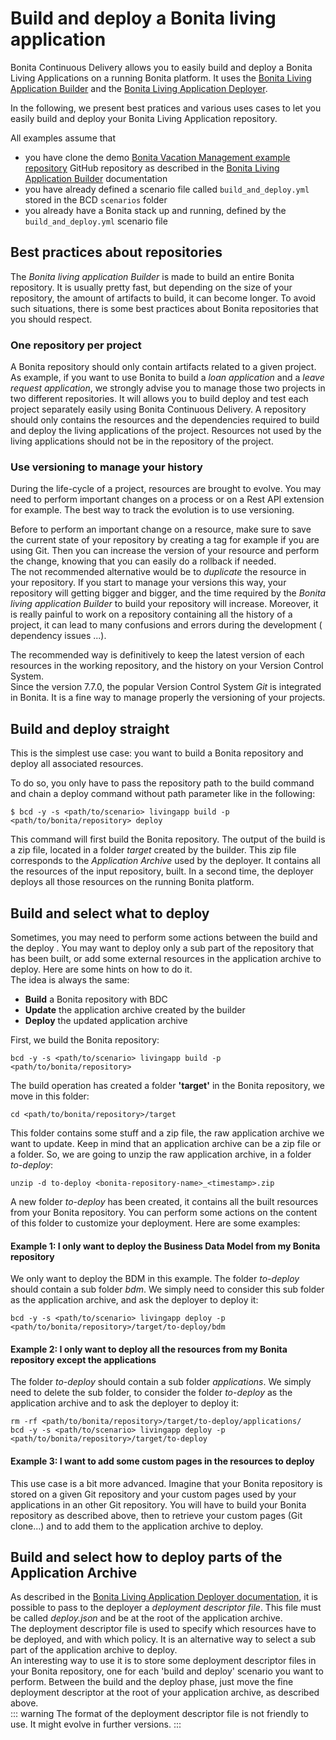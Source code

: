 # Build and deploy a Bonita living application

Bonita Continuous Delivery allows you to easily build and deploy a Bonita Living Applications on a running Bonita platform.
It uses the [Bonita Living Application Builder](livingapp_build.md) and the [Bonita Living Application Deployer](livingapp_deploy.md).

In the following, we present best pratices and various uses cases to let you easily build and deploy your Bonita Living
Application repository.

All examples assume that
  * you have clone the demo [Bonita Vacation Management example repository](https://github.com/bonitasoft/bonita-vacation-management-example)
GitHub repository as described in the [Bonita Living Application Builder](livingapp_build.md) documentation
  * you have already defined a scenario file called `build_and_deploy.yml` stored in the BCD `scenarios` folder
  * you already have a Bonita stack up and running, defined by the `build_and_deploy.yml` scenario file


##   Best practices about repositories

The _Bonita living application Builder_ is made to build an entire Bonita repository.  It is usually pretty fast, but depending on the size of your repository, the amount of artifacts to build, it can become longer. To avoid such situations, there is some best practices about Bonita repositories that you should respect.

### One repository per project
A Bonita repository should only contain artifacts related to a given project.
As example, if you want to use Bonita to build a _loan application_ and a _leave request application_, we strongly advise you to manage those two projects in two different repositories. It will allows you to build deploy and test each project separately easily using Bonita Continuous Delivery.
A repository should only contains the resources and the dependencies required to build and deploy the living applications of the project. Resources not used by the living applications should not be in the repository of the project.

### Use versioning to manage your history
During the life-cycle of a project, resources are brought to evolve. You may need to perform important changes on a process or on a Rest API extension for example. The best way to track the evolution is to use versioning.  

Before to perform an important change on a resource, make sure to save the current state of your repository by creating a tag for example if you are using Git. Then you can increase the version of your resource and perform the change, knowing that you can easily do a rollback if needed.  
The not recommended alternative would be to _duplicate_ the resource in your repository. If you start to manage your versions this way, your repository will getting bigger and bigger, and the time required by the _Bonita living application Builder_ to build your repository will increase. Moreover, it is really painful to work on a repository containing all the history of a project, it can lead to many confusions and errors during the development ( dependency issues ...).  

The recommended way is definitively to  keep the latest version of each resources in the working repository, and the history on your Version Control System.  
Since the version 7.7.0, the popular Version Control System _Git_ is integrated in Bonita. It is a fine way to manage properly the versioning of your projects.


##   Build and deploy straight

This is the simplest use case: you want to build a Bonita repository and deploy all associated resources.

To do so, you only have to pass the repository path to the build command and chain a deploy command without path parameter
like in the following:
```
$ bcd -y -s <path/to/scenario> livingapp build -p <path/to/bonita/repository> deploy
```
This command will first build the Bonita repository. The output of the build is a zip file, located in a folder _target_ created by the builder. This zip file corresponds to the _Application Archive_ used by the deployer. It contains all the resources of the input repository, built. In a second time, the deployer deploys all those resources on the running Bonita platform. 

## Build and select what to deploy

Sometimes, you may need to perform some actions between the build and the deploy . You may want to deploy only a sub part of the repository that has been built, or add some external resources in the application archive to deploy. Here are some hints on how to do it.  
The idea is always the same:

 - **Build** a Bonita repository with BDC
 - **Update** the application archive created by the builder
 - **Deploy** the updated application archive

First, we build the Bonita repository:
```
bcd -y -s <path/to/scenario> livingapp build -p <path/to/bonita/repository>
```
The build operation has created a folder **'target'** in the Bonita repository, we move in this folder:
```
cd <path/to/bonita/repository>/target
```
This folder contains some stuff and a zip file, the raw application archive we want to update. Keep in mind that an application archive can be a zip file or a folder. So, we are going to unzip the raw application archive, in a folder _to-deploy_:
```
unzip -d to-deploy <bonita-repository-name>_<timestamp>.zip
```
A new folder _to-deploy_ has been created, it contains all the built resources from your Bonita repository. 
You can perform some actions on the content of this folder to customize your deployment. Here are some examples: 

#### Example 1: I only want to deploy the Business Data Model from my Bonita repository

 We only want to deploy the BDM in this example. The folder _to-deploy_ should contain a sub folder _bdm_. We simply need to consider this sub folder as the application archive, and ask the deployer to deploy it: 
```
bcd -y -s <path/to/scenario> livingapp deploy -p <path/to/bonita/repository>/target/to-deploy/bdm
```

#### Example 2: I only want to deploy all the resources from my Bonita repository except the applications

The folder _to-deploy_ should contain a sub folder _applications_. We simply need to delete the sub folder, to consider the folder _to-deploy_ as the application archive and to ask the deployer to deploy it:
```
rm -rf <path/to/bonita/repository>/target/to-deploy/applications/
bcd -y -s <path/to/scenario> livingapp deploy -p <path/to/bonita/repository>/target/to-deploy
```

#### Example 3: I want to add some custom pages in the resources to deploy

This use case is a bit more advanced. Imagine that your Bonita repository is stored on a given Git repository and your custom pages used by your applications in an other Git repository. You will have to build your Bonita repository as described above, then to retrieve your custom pages (Git clone...) and to add them to the application archive to deploy. 


## Build and select how to deploy parts of the Application Archive

As described in the [Bonita Living Application Deployer documentation](livingapp_deploy.md), it is possible to pass to the deployer a _deployment descriptor file_. This file must be called _deploy.json_ and be at the root of the application archive.  
The deployment descriptor file is used to specify which resources have to be deployed, and with which policy. It is an alternative way to select a sub part of the application archive to deploy.  
An interesting way to use it is to store some deployment descriptor files in your Bonita repository, one for each 'build and deploy' scenario you want to perform. Between the build and the deploy  phase, just move the fine deployment descriptor at the root of your application archive, as described above.  
::: warning
The format of the deployment descriptor file is not friendly to use. It might evolve in further versions.
:::